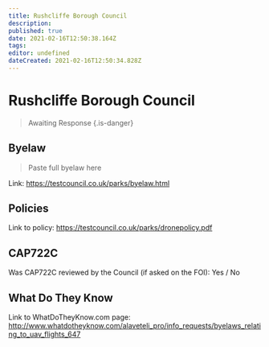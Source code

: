 ```yaml
---
title: Rushcliffe Borough Council
description: 
published: true
date: 2021-02-16T12:50:38.164Z
tags: 
editor: undefined
dateCreated: 2021-02-16T12:50:34.828Z
---
```


# Rushcliffe Borough Council
>  Awaiting Response
> {.is-danger}

## Byelaw
> Paste full byelaw here

Link:
https://testcouncil.co.uk/parks/byelaw.html

## Policies
Link to policy:
https://testcouncil.co.uk/parks/dronepolicy.pdf

## CAP722C

Was CAP722C reviewed by the Council (if asked on the FOI): Yes / No

## What Do They Know

Link to WhatDoTheyKnow.com page:
http://www.whatdotheyknow.com/alaveteli_pro/info_requests/byelaws_relating_to_uav_flights_647


